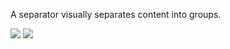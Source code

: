 A separator visually separates content into groups.

<DisplayToggle onText="Dark" offText="Light" label="Theme switcher">

<img className="off" src="https://static2.sharepointonline.com/files/fabric-cdn-prod_20200701.001/fabric-website/images/controls/macos/Separator/separator_light.png?text=LightMode" />
<img className="on" src="https://static2.sharepointonline.com/files/fabric-cdn-prod_20200701.001/fabric-website/images/controls/macos/Separator/separator_dark.png?text=DarkMode" />

</DisplayToggle>
